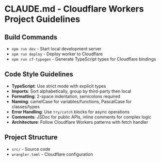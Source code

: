 # CLAUDE.md - Cloudflare Workers Project Guidelines

## Build Commands

- `npm run dev` - Start local development server
- `npm run deploy` - Deploy worker to Cloudflare
- `npm run cf-typegen` - Generate TypeScript types for Cloudflare bindings

## Code Style Guidelines

- **TypeScript**: Use strict mode with explicit types
- **Imports**: Sort alphabetically, group by third-party then local
- **Formatting**: 2-space indentation, semicolons required
- **Naming**: camelCase for variables/functions, PascalCase for classes/types
- **Error Handling**: Use `try/catch` blocks for async operations
- **Comments**: JSDoc for public APIs, inline comments for complex logic
- **Architecture**: Follow Cloudflare Workers patterns with fetch handler

## Project Structure

- `src/` - Source code
- `wrangler.toml` - Cloudflare configuration
